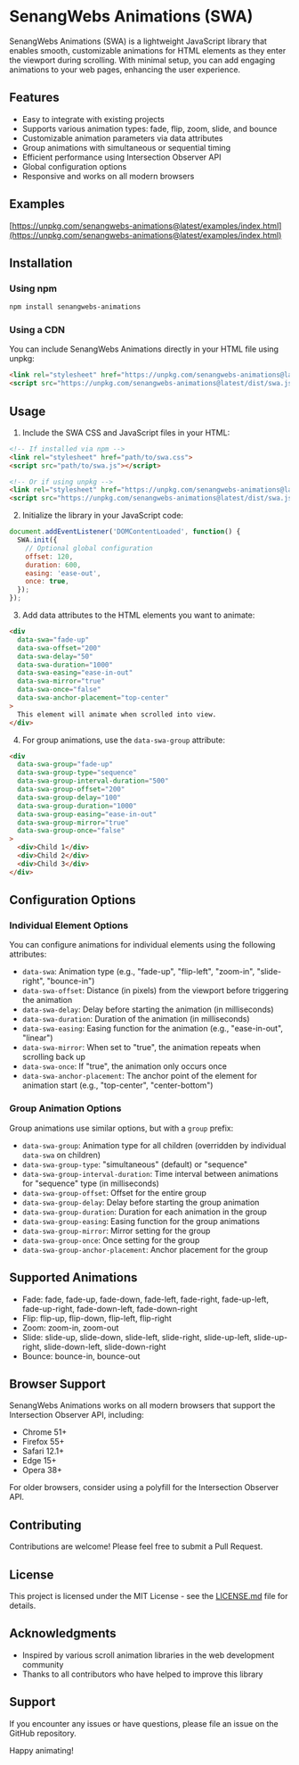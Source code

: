 # SenangWebs Animations (SWA)

SenangWebs Animations (SWA) is a lightweight JavaScript library that enables smooth, customizable animations for HTML elements as they enter the viewport during scrolling. With minimal setup, you can add engaging animations to your web pages, enhancing the user experience.

## Features

- Easy to integrate with existing projects
- Supports various animation types: fade, flip, zoom, slide, and bounce
- Customizable animation parameters via data attributes
- Group animations with simultaneous or sequential timing
- Efficient performance using Intersection Observer API
- Global configuration options
- Responsive and works on all modern browsers

## Examples
[https://unpkg.com/senangwebs-animations@latest/examples/index.html](https://unpkg.com/senangwebs-animations@latest/examples/index.html)

## Installation

### Using npm

```bash
npm install senangwebs-animations
```

### Using a CDN

You can include SenangWebs Animations directly in your HTML file using unpkg:

```html
<link rel="stylesheet" href="https://unpkg.com/senangwebs-animations@latest/dist/swa.css">
<script src="https://unpkg.com/senangwebs-animations@latest/dist/swa.js"></script>
```

## Usage

1. Include the SWA CSS and JavaScript files in your HTML:

```html
<!-- If installed via npm -->
<link rel="stylesheet" href="path/to/swa.css">
<script src="path/to/swa.js"></script>

<!-- Or if using unpkg -->
<link rel="stylesheet" href="https://unpkg.com/senangwebs-animations@latest/dist/swa.css">
<script src="https://unpkg.com/senangwebs-animations@latest/dist/swa.js"></script>
```

2. Initialize the library in your JavaScript code:

```javascript
document.addEventListener('DOMContentLoaded', function() {
  SWA.init({
    // Optional global configuration
    offset: 120,
    duration: 600,
    easing: 'ease-out',
    once: true,
  });
});
```

3. Add data attributes to the HTML elements you want to animate:

```html
<div
  data-swa="fade-up"
  data-swa-offset="200"
  data-swa-delay="50"
  data-swa-duration="1000"
  data-swa-easing="ease-in-out"
  data-swa-mirror="true"
  data-swa-once="false"
  data-swa-anchor-placement="top-center"
>
  This element will animate when scrolled into view.
</div>
```

4. For group animations, use the `data-swa-group` attribute:

```html
<div 
  data-swa-group="fade-up"
  data-swa-group-type="sequence"
  data-swa-group-interval-duration="500"
  data-swa-group-offset="200"
  data-swa-group-delay="100"
  data-swa-group-duration="1000"
  data-swa-group-easing="ease-in-out"
  data-swa-group-mirror="true"
  data-swa-group-once="false"
>
  <div>Child 1</div>
  <div>Child 2</div>
  <div>Child 3</div>
</div>
```

## Configuration Options

### Individual Element Options

You can configure animations for individual elements using the following attributes:

- `data-swa`: Animation type (e.g., "fade-up", "flip-left", "zoom-in", "slide-right", "bounce-in")
- `data-swa-offset`: Distance (in pixels) from the viewport before triggering the animation
- `data-swa-delay`: Delay before starting the animation (in milliseconds)
- `data-swa-duration`: Duration of the animation (in milliseconds)
- `data-swa-easing`: Easing function for the animation (e.g., "ease-in-out", "linear")
- `data-swa-mirror`: When set to "true", the animation repeats when scrolling back up
- `data-swa-once`: If "true", the animation only occurs once
- `data-swa-anchor-placement`: The anchor point of the element for animation start (e.g., "top-center", "center-bottom")

### Group Animation Options

Group animations use similar options, but with a `group` prefix:

- `data-swa-group`: Animation type for all children (overridden by individual `data-swa` on children)
- `data-swa-group-type`: "simultaneous" (default) or "sequence"
- `data-swa-group-interval-duration`: Time interval between animations for "sequence" type (in milliseconds)
- `data-swa-group-offset`: Offset for the entire group
- `data-swa-group-delay`: Delay before starting the group animation
- `data-swa-group-duration`: Duration for each animation in the group
- `data-swa-group-easing`: Easing function for the group animations
- `data-swa-group-mirror`: Mirror setting for the group
- `data-swa-group-once`: Once setting for the group
- `data-swa-group-anchor-placement`: Anchor placement for the group

## Supported Animations

- Fade: fade, fade-up, fade-down, fade-left, fade-right, fade-up-left, fade-up-right, fade-down-left, fade-down-right
- Flip: flip-up, flip-down, flip-left, flip-right
- Zoom: zoom-in, zoom-out
- Slide: slide-up, slide-down, slide-left, slide-right, slide-up-left, slide-up-right, slide-down-left, slide-down-right
- Bounce: bounce-in, bounce-out

## Browser Support

SenangWebs Animations works on all modern browsers that support the Intersection Observer API, including:

- Chrome 51+
- Firefox 55+
- Safari 12.1+
- Edge 15+
- Opera 38+

For older browsers, consider using a polyfill for the Intersection Observer API.

## Contributing

Contributions are welcome! Please feel free to submit a Pull Request.

## License

This project is licensed under the MIT License - see the [LICENSE.md](LICENSE.md) file for details.

## Acknowledgments

- Inspired by various scroll animation libraries in the web development community
- Thanks to all contributors who have helped to improve this library

## Support

If you encounter any issues or have questions, please file an issue on the GitHub repository.

Happy animating!